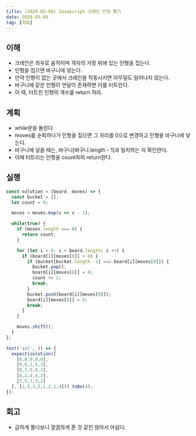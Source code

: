 ```yaml
---
title: (2020-05-08) JavaScript 크레인 인형 뽑기
date: 2020-05-08
tag: [TDD]
---
```


## 이해

- 크레인은 좌우로 움직이며 격자의 가장 위에 있는 인형을 집는다.
- 인형을 집으면 바구니에 넣는다.
- 만약 인형이 없는 곳에서 크레인을 작동시키면 아무일도 일어나지 않는다.
- 바구니에 같은 인형이 연달이 존재하면 이를 터트린다.
- 이 때, 터트린 인형의 개수를 return 하라.

## 계획

- while문을 돌린다.
- moves를 순회하다가 인형을 집으면 그 자리를 0으로 변경하고 인형을 바구니에 넣는다.
- 바구니에 넣을 때는, 바구니[바구니.length - 1]과 일치하는 지 확인한다.
- 이때 터트리는 인형을 count하여 return한다.

## 실행

```javascript
const solution = (board, moves) => {
  const bucket = [];
  let count = 0;

  moves = moves.map(v => v - 1);

  while(true) {
    if (moves.length === 0) {
      return count;
    }

    for (let i = 0; i < board.length; i ++) {
      if (board[i][moves[0]] > 0) {
        if (bucket[bucket.length -1] === board[i][moves[0]]) {
          bucket.pop();
          board[i][moves[0]] = 0;
          count += 2;
          break;
        }
        bucket.push(board[i][moves[0]]);
        board[i][moves[0]] = 0;
        break;
      }
    }

    moves.shift();
  }
};

test('sol', () => {
  expect(solution([
    [0,0,0,0,0],
    [0,0,1,0,3],
    [0,2,5,0,1],
    [4,2,4,4,2],
    [3,5,1,3,1]
  ], [1,5,3,5,1,2,1,4])).toBe(4);
});
```

## 회고

- 급하게 풀다보니 깔끔하게 푼 것 같진 않아서 아쉽다.
